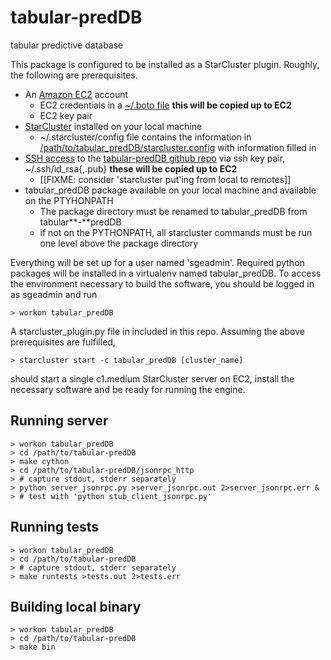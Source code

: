 tabular-predDB
==============

tabular predictive database

This package is configured to be installed as a StarCluster plugin.  Roughly, the following are prerequisites.

* An [Amazon EC2](http://aws.amazon.com/ec2/) account
    * EC2 credentials in a [~/.boto file](https://code.google.com/p/boto/wiki/BotoConfig#Example)  **this will be copied up to EC2**
    * EC2 key pair
* [StarCluster](http://star.mit.edu/cluster/) installed on your local machine
    * ~/.starcluster/config file contains the information in [/path/to/tabular_predDB/starcluster.config](https://github.com/mit-probabilistic-computing-project/tabular-predDB/blob/master/starcluster.config) with information filled in
* [SSH access](https://help.github.com/articles/generating-ssh-keys) to the [tabular-predDB github repo](https://github.com/mit-probabilistic-computing-project/tabular-predDB) via ssh key pair, ~/.ssh/id_rsa{,.pub} **these will be copied up to EC2**
    * [[FIXME: consider 'starcluster put'ing from local to remotes]]
* tabular_predDB package available on your local machine and available on the PTYHONPATH
    * The package directory must be renamed to tabular\_predDB from tabular**-**predDB
    * if not on the PYTHONPATH, all starcluster commands must be run one level above the package directory

Everything will be set up for a user named 'sgeadmin'.  Required python packages will be installed in a virtualenv named tabular_predDB.  To access the environment necessary to build the software, you should be logged in as sgeadmin and run

    > workon tabular_predDB

A starcluster_plugin.py file in included in this repo.  Assuming the above prerequisites are fulfilled,

    > starcluster start -c tabular_predDB [cluster_name]

should start a single c1.medium StarCluster server on EC2, install the necessary software and be ready for running the engine.

Running server
---------------------------
    > workon tabular_predDB
    > cd /path/to/tabular-predDB
    > make cython
    > cd /path/to/tabular-predDB/jsonrpc_http
    > # capture stdout, stderr separately
    > python server_jsonrpc.py >server_jsonrpc.out 2>server_jsonrpc.err &
    > # test with 'python stub_client_jsonrpc.py'

Running tests
---------------------------
    > workon tabular_predDB
    > cd /path/to/tabular-predDB
    > # capture stdout, stderr separately
    > make runtests >tests.out 2>tests.err

Building local binary
-------------------------------------------------
    > workon tabular_predDB
    > cd /path/to/tabular-predDB
    > make bin

